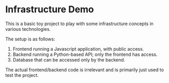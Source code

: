 # Infrastructure Demo

This is a basic toy project to play with some infrastructure concepts in
various technologies.

The setup is as follows:

1. Frontend running a Javascript application, with public access.
2. Backend running a Python-based API; only the frontend has access.
3. Database that can be accessed only by the backend.

The actual frontend/backend code is irrelevant and is primarily just used to
test the project.
